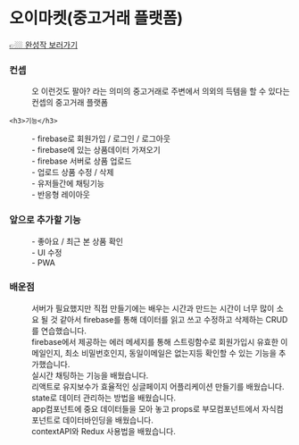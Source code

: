 <img src="https://user-images.githubusercontent.com/87287296/138562365-0457ee3f-2c2c-4809-a087-93cd124ebf92.gif" alt="">
<h1 class="desc-title">오이마켓(중고거래 플랫폼)</h1>
<a
  href="https://rjhee.github.io/oimarket-hook/"
  target="_blank"
  class="link"
  >👉🏼 완성작 보러가기</a
>
<dl class="desc-cover">
  <dt>
    <h3>컨셉</h3>
  </dt>
  <dd>
    오 이런것도 팔아? 라는 의미의 중고거래로 주변에서 의외의
    득템을 할 수 있다는 컨셉의 중고거래 플랫폼
  </dd>
  <dt>
    
    <h3>기능</h3>
  </dt>
  <dd>- firebase로 회원가입 / 로그인 / 로그아웃</dd>
  <dd>- firebase에 있는 상품데이터 가져오기</dd>
  <dd>- firebase 서버로 상품 업로드</dd>
  <dd>- 업로드 상품 수정 / 삭제</dd>
  <dd>- 유저들간에 채팅기능</dd>
  <dd>- 반응형 레이아웃</dd>
  <dt>
    <h3>앞으로 추가할 기능</h3>
  </dt>
  <dd>- 좋아요 / 최근 본 상품 확인</dd>
  <dd>- UI 수정</dd>
  <dd>- PWA</dd>
  <dt>
    <h3>배운점</h3>
  </dt>
  <dd>
    서버가 필요했지만 직접 만들기에는 배우는 시간과 만드는 시간이
    너무 많이 소요 될 것 같아서 firebase를 통해 데이터를 읽고 쓰고
    수정하고 삭제하는 CRUD를 연습했습니다.
  </dd>
  <dd>
    firebase에서 제공하는 에러 메세지를 통해 스트링함수로
    회원가입시 유효한 이메일인지, 최소 비밀번호인지, 동일이메일은
    없는지등 확인할 수 있는 기능을 추가했습니다.
  </dd>
  <dd>실시간 채팅하는 기능을 배웠습니다.</dd>
  <dd>
    리액트로 유지보수가 효율적인 싱글페이지 어플리케이션 만들기를
    배웠습니다.
  </dd>
  <dd>state로 데이터 관리하는 방법을 배웠습니다.</dd>
  <dd>
    app컴포넌트에 중요 데이터들을 모아 놓고 props로
    부모컴포넌트에서 자식컴포넌트로 데이터바인딩을 배웠습니다.
  </dd>
  <dd>contextAPI와 Redux 사용법을 배웠습니다.</dd>

</dl>

